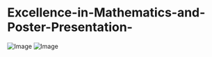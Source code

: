 # Excellence-in-Mathematics-and-Poster-Presentation-
![Image](https://github.com/user-attachments/assets/1bd96a6d-989a-4c51-9fba-d2c7514a244d)
![Image](https://github.com/user-attachments/assets/a3a5527f-f9f8-40fa-b831-4b0159ee12c7)

